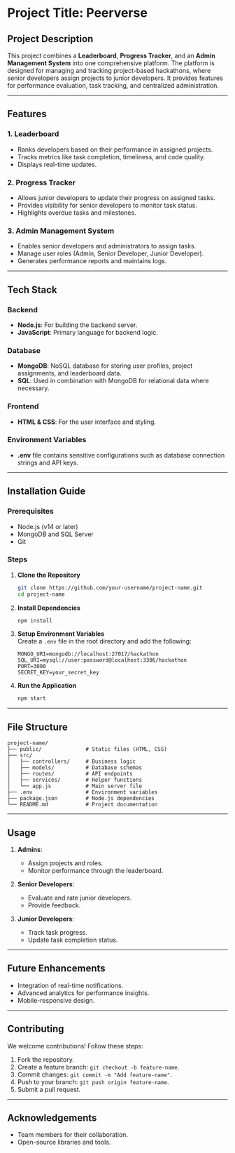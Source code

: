 # Project Title: **Peerverse**

## Project Description
This project combines a **Leaderboard**, **Progress Tracker**, and an **Admin Management System** into one comprehensive platform. The platform is designed for managing and tracking project-based hackathons, where senior developers assign projects to junior developers. It provides features for performance evaluation, task tracking, and centralized administration.

---

## Features
### 1. **Leaderboard**
- Ranks developers based on their performance in assigned projects.
- Tracks metrics like task completion, timeliness, and code quality.
- Displays real-time updates.

### 2. **Progress Tracker**
- Allows junior developers to update their progress on assigned tasks.
- Provides visibility for senior developers to monitor task status.
- Highlights overdue tasks and milestones.

### 3. **Admin Management System**
- Enables senior developers and administrators to assign tasks.
- Manage user roles (Admin, Senior Developer, Junior Developer).
- Generates performance reports and maintains logs.

---

## Tech Stack

### **Backend**
- **Node.js**: For building the backend server.
- **JavaScript**: Primary language for backend logic.

### **Database**
- **MongoDB**: NoSQL database for storing user profiles, project assignments, and leaderboard data.
- **SQL**: Used in combination with MongoDB for relational data where necessary.

### **Frontend**
- **HTML & CSS**: For the user interface and styling.

### **Environment Variables**
- **.env** file contains sensitive configurations such as database connection strings and API keys.

---

## Installation Guide

### Prerequisites
- Node.js (v14 or later)
- MongoDB and SQL Server
- Git

### Steps
1. **Clone the Repository**  
   ```bash
   git clone https://github.com/your-username/project-name.git
   cd project-name
   ```

2. **Install Dependencies**  
   ```bash
   npm install
   ```

3. **Setup Environment Variables**  
   Create a `.env` file in the root directory and add the following:
   ```env
   MONGO_URI=mongodb://localhost:27017/hackathon
   SQL_URI=mysql://user:password@localhost:3306/hackathon
   PORT=3000
   SECRET_KEY=your_secret_key
   ```

4. **Run the Application**  
   ```bash
   npm start
   ```
---

## File Structure
```
project-name/
├── public/              # Static files (HTML, CSS)
├── src/
│   ├── controllers/     # Business logic
│   ├── models/          # Database schemas
│   ├── routes/          # API endpoints
│   ├── services/        # Helper functions
│   └── app.js           # Main server file
├── .env                 # Environment variables
├── package.json         # Node.js dependencies
└── README.md            # Project documentation
```

---

## Usage

1. **Admins**:
   - Assign projects and roles.
   - Monitor performance through the leaderboard.

2. **Senior Developers**:
   - Evaluate and rate junior developers.
   - Provide feedback.

3. **Junior Developers**:
   - Track task progress.
   - Update task completion status.

---

## Future Enhancements
- Integration of real-time notifications.
- Advanced analytics for performance insights.
- Mobile-responsive design.

---

## Contributing
We welcome contributions! Follow these steps:
1. Fork the repository.
2. Create a feature branch: `git checkout -b feature-name`.
3. Commit changes: `git commit -m "Add feature-name"`.
4. Push to your branch: `git push origin feature-name`.
5. Submit a pull request.

---

## Acknowledgements
- Team members for their collaboration.
- Open-source libraries and tools.

